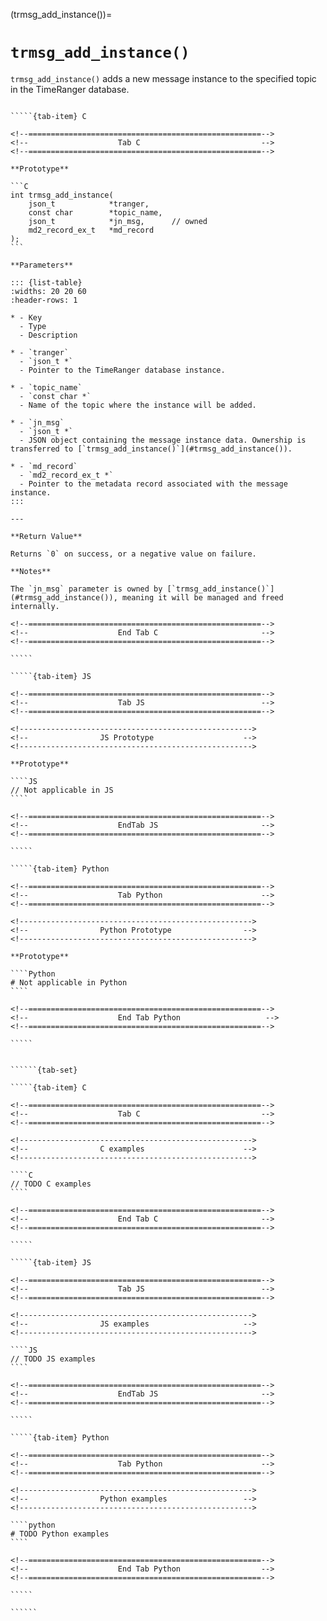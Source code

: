<!-- ============================================================== -->
(trmsg_add_instance())=
# `trmsg_add_instance()`
<!-- ============================================================== -->

`trmsg_add_instance()` adds a new message instance to the specified topic in the TimeRanger database.

<!------------------------------------------------------------>
<!--                    Prototypes                          -->
<!------------------------------------------------------------>

``````{tab-set}

`````{tab-item} C

<!--====================================================-->
<!--                    Tab C                           -->
<!--====================================================-->

**Prototype**

```C
int trmsg_add_instance(
    json_t            *tranger,
    const char        *topic_name,
    json_t            *jn_msg,      // owned
    md2_record_ex_t   *md_record
);
```

**Parameters**

::: {list-table}
:widths: 20 20 60
:header-rows: 1

* - Key
  - Type
  - Description

* - `tranger`
  - `json_t *`
  - Pointer to the TimeRanger database instance.

* - `topic_name`
  - `const char *`
  - Name of the topic where the instance will be added.

* - `jn_msg`
  - `json_t *`
  - JSON object containing the message instance data. Ownership is transferred to [`trmsg_add_instance()`](#trmsg_add_instance()).

* - `md_record`
  - `md2_record_ex_t *`
  - Pointer to the metadata record associated with the message instance.
:::

---

**Return Value**

Returns `0` on success, or a negative value on failure.

**Notes**

The `jn_msg` parameter is owned by [`trmsg_add_instance()`](#trmsg_add_instance()), meaning it will be managed and freed internally.

<!--====================================================-->
<!--                    End Tab C                       -->
<!--====================================================-->

`````

`````{tab-item} JS

<!--====================================================-->
<!--                    Tab JS                          -->
<!--====================================================-->

<!---------------------------------------------------->
<!--                JS Prototype                    -->
<!---------------------------------------------------->

**Prototype**

````JS
// Not applicable in JS
````

<!--====================================================-->
<!--                    EndTab JS                       -->
<!--====================================================-->

`````

`````{tab-item} Python

<!--====================================================-->
<!--                    Tab Python                      -->
<!--====================================================-->

<!---------------------------------------------------->
<!--                Python Prototype                -->
<!---------------------------------------------------->

**Prototype**

````Python
# Not applicable in Python
````

<!--====================================================-->
<!--                    End Tab Python                   -->
<!--====================================================-->

`````

``````

<!------------------------------------------------------------>
<!--                    Examples                            -->
<!------------------------------------------------------------>

```````{dropdown} Examples

``````{tab-set}

`````{tab-item} C

<!--====================================================-->
<!--                    Tab C                           -->
<!--====================================================-->

<!---------------------------------------------------->
<!--                C examples                      -->
<!---------------------------------------------------->

````C
// TODO C examples
````

<!--====================================================-->
<!--                    End Tab C                       -->
<!--====================================================-->

`````

`````{tab-item} JS

<!--====================================================-->
<!--                    Tab JS                          -->
<!--====================================================-->

<!---------------------------------------------------->
<!--                JS examples                     -->
<!---------------------------------------------------->

````JS
// TODO JS examples
````

<!--====================================================-->
<!--                    EndTab JS                       -->
<!--====================================================-->

`````

`````{tab-item} Python

<!--====================================================-->
<!--                    Tab Python                      -->
<!--====================================================-->

<!---------------------------------------------------->
<!--                Python examples                 -->
<!---------------------------------------------------->

````python
# TODO Python examples
````

<!--====================================================-->
<!--                    End Tab Python                  -->
<!--====================================================-->

`````

``````

```````
